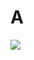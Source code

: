 # A

<!DOCTYPE html>
<html>
<head>
	<meta charset="utf-8">
	<meta name="viewport" content="width=device-width, initial-scale=1">
	<title>Ojo</title>
</head>
<body>
	<img src="https://s.yimg.com/ny/api/res/1.2/1HLjWBTbKCcmLxgA2.yT.A--/YXBwaWQ9aGlnaGxhbmRlcjt3PTY0MDtoPTQyNw--/https://media.zenfs.com/es/tomatazos_56/fe6e9e6eca1e1abae99ed5156de67633">

</body>
</html>
